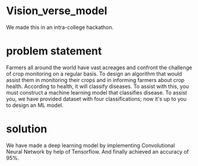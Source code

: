 # Vision_verse_model
We made this in an intra-college hackathon.

# problem statement
Farmers all around the world have vast acreages and confront the challenge of crop monitoring on a regular basis. To design an algorithm that would assist them in monitoring their crops and in informing farmers about crop health.
According to health, it will classify diseases. To assist with this, you must construct a machine learning model that classifies disease.
To assist you, we have provided dataset with four classifications; now it's up to you to design an ML model.

# solution
We have made a deep learning model by implementing Convolutional Neural Network by help of Tensorflow.
And finally achieved an accuracy of 95%.
